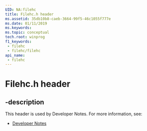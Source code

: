 ```yaml
---
UID: NA:filehc
title: Filehc.h header
ms.assetid: 35db10b8-caeb-3664-99f5-46c1055f777e
ms.date: 01/11/2019
ms.keywords: 
ms.topic: conceptual
tech.root: winprog
f1_keywords:
 - filehc
 - filehc/filehc
api_name:
 - filehc
---
```


# Filehc.h header


## -description

This header is used by Developer Notes. For more information, see:

- [Developer Notes](../_winprog/index.md)

